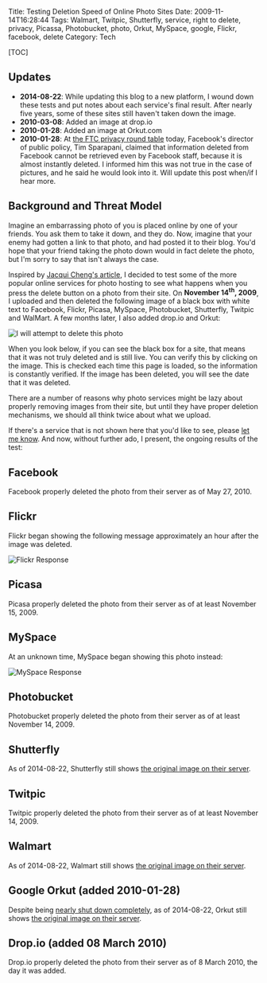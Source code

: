 Title: Testing Deletion Speed of Online Photo Sites
Date: 2009-11-14T16:28:44
Tags: Walmart, Twitpic, Shutterfly, service, right to delete, privacy, Picassa, Photobucket, photo, Orkut, MySpace, google, Flickr, facebook, delete
Category: Tech

[TOC]

## Updates

 - **2014-08-22**: While updating this blog to a new platform, 
I wound down these tests and put notes about each service's final result. 
After nearly five years, some of these sites still haven't taken down the 
image.
 - **2010-03-08**: Added an image at drop.io
 - **2010-01-28**: Added an image at Orkut.com
 - **2010-01-28**: At [the FTC privacy round table][ftc] today, 
Facebook's director of public policy, Tim Sparapani, claimed that information 
deleted from Facebook cannot be retrieved even by Facebook staff, 
because it is almost instantly deleted. I informed him this was not true in
the case of pictures, and he said he would look into it. Will update this 
post when/if I hear more.

## Background and Threat Model 

Imagine an embarrassing photo of you is placed online by one of your 
friends. You ask them to take it down, and they do. Now, 
imagine that your enemy had gotten a link to that photo, 
and had posted it to their blog. You'd hope that your friend taking the 
photo down would in fact delete the photo, but I'm sorry to say that isn't 
always the case.

Inspired by [Jacqui Cheng's article][1], I decided to test some of the 
more popular online services for photo hosting to see what happens when you
press the delete button on a photo from their site. On **November 
14<sup>th</sup>, 2009**, I uploaded and then deleted the following image of
a black box with white text to Facebook, Flickr, Picasa, MySpace, Photobucket, 
Shutterfly, Twitpic and WalMart. A few months later, 
I also added drop.io and Orkut: 

![I will attempt to delete this photo]({filename}/images/photo-deletion-tests/PostedAndDeleted.jpg)

When you look below, if you can see the black box for a site, 
that means that it was not truly deleted and is still live. You can verify 
this by clicking on the image. This is checked each time this page is 
loaded, so the information is constantly verified. If the image has been 
deleted, you will see the date that it was deleted.

There are a number of reasons why photo services might be lazy about 
properly removing images from their site, but until they have proper 
deletion mechanisms, we should all think twice about what we upload.

If there's a service that is not shown here that you'd like to see, 
please [let me know][10]. And now, without further ado, 
I present, the ongoing results of the test:


## Facebook

Facebook properly deleted the photo from their server as of May 27, 2010.


## Flickr

Flickr began showing the following message approximately an hour after the 
image was deleted.

![Flickr Response]({filename}/images/photo-deletion-tests/flickr-response.jpg)


## Picasa

Picasa properly deleted the photo from their server as of at least November
15, 2009.


## MySpace

At an unknown time, MySpace began showing this photo instead:

![MySpace Response]({filename}/images/photo-deletion-tests/myspace.png)


## Photobucket

Photobucket properly deleted the photo from their server as of at least 
November 14, 2009.


## Shutterfly

As of 2014-08-22, Shutterfly still shows [the original image on their 
server][2].


## Twitpic

Twitpic properly deleted the photo from their server as of at least 
November 14, 2009.


## Walmart

As of 2014-08-22, Walmart still shows [the original image on their 
server][3].


## Google Orkut (added 2010-01-28)

Despite being [nearly shut down completely][4], as of 2014-08-22, 
Orkut still shows [the original image on their server][5].


## Drop.io (added 08 March 2010)

Drop.io properly deleted the photo from their server as of 8 March 2010, 
the day it was added.

[ftc]: http://www.ftc.gov/bcp/workshops/privacyroundtables/index.shtml
[1]: http://arstechnica.com/web/news/2009/07/are-those-photos-really-deleted-from-facebook-think-twice.ars
[2]: http://im1.shutterfly.com/media/47b9cf35b3127ccef8c9be9d18a800000040O00ActW7Ro4cuWQPbz4W/cC/f%3D0/ps%3D50/r%3D0/rx%3D720/ry%3D480/
[3]: http://images.photos1.walmart.com/232323232%7Ffp432%3B4%3Enu%3D3%3A%3A2%3E%3A8%3A%3E238%3EWSNRCG%3D326634885%3B329nu0mrj
[4]: http://thenextweb.com/google/2014/06/30/google-shutting-orkut-social-network-september-30/
[5]: http://images.orkut.com/orkut/photos/NwAAAA40TqrVmtf2vIA1oouDdb9vUTcjWDAQqVo_mBa45mvjdqMPiHhSaHxekFNT596b5sVYh593XRK-5Nquk0_WOQMAm1T1UJmPN1ZDUab24PgUE8b4ZMm09Mjj.jpg
[10]: {filename}/pages/contact.md
